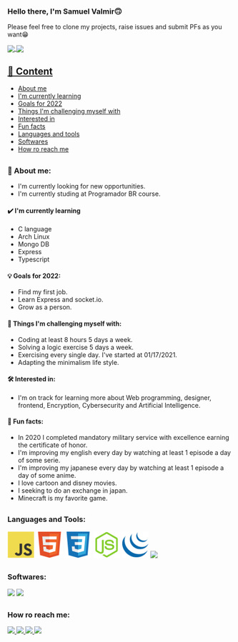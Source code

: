 ### Hello there, I'm Samuel Valmir🙃

<p> Please feel free to clone my projects, raise issues and submit PFs as you want😁 </p>
<div>
  <a href="https://github.com/SamuelValmir">
  <img width="400em" align="center" src="https://github-readme-stats.vercel.app/api?username=samuelvalmir&show_icons=true&theme=dracula&include_all_commits=true&count_private=true"/>
  <img width="400em" align="center" src="https://github-readme-stats.vercel.app/api/top-langs/?username=samuelvalmir&layout=compact&langs_count=16&theme=dracula"/>
</div>

<h2> 📘 Content </h2>
<ul> <li><a href="#about_me"> About me </a> </li>
  <li><a href="#currently_learning"> I'm currently learning </a> </li>
  <li><a href="#goals_for_2022"> Goals for 2022 </a> </li>
  <li><a href="#challenging_myself_with"> Things I'm challenging myself with </a> </li>
  <li><a href="#interested_in"> Interested in </a> </li>
  <li><a href="#fun_facts"> Fun facts </a> </li>
  <li><a href="#languages_and_tools"> Languages and tools </a> </li>
  <li><a href="#softwares"> Softwares </a> </li>
  <li><a href="#how_to_reach_me"> How ro reach me </a> </li>
</ul>
  
##
<h3 id="about_me"> 🤗 About me: </h3>
<ul>
  <li> I'm currently looking for new opportunities. </li>
  <li> I'm currently studing at Programador BR course. </li>
</ul>
  
<h4 id="currently_learning">✔️ I'm currently learning </h4>
<ul>
  <li> C language</li>
  <li> Arch Linux </li>
  <li> Mongo DB </li>
  <li> Express </li>
  <li> Typescript </li>
</ul>
  
<h4 id="goals_for_2022"> 💡 Goals for 2022: </h4>
<ul>
  <li> Find my first job. </li>
  <li> Learn Express and socket.io. </li>
  <li> Grow as a person. </li>
</ul>
  
<h4 id="challenging_myself_with"> 🌱 Things I'm challenging myself with:</h4>
<ul>
  <li> Coding at least 8 hours 5 days a week. </li>
  <li> Solving a logic exercise 5 days a week. </li>
  <li> Exercising every single day. I've started at 01/17/2021. </li>
  <li> Adapting the minimalism life style. </li>
</ul>

<h4 id="interested_in"> 🛠 Interested in: </h4>
<ul>
  <li> I'm on track for learning more about Web programming, designer, frontend, Encryption, Cybersecurity and Artificial Intelligence. </li>
</ul>
  
<h4 id="fun_facts"> 🌴 Fun facts: </h4>
<ul>
  <li> In 2020 I completed mandatory military service with excellence earning the certificate of honor. </li>
  <li> I'm improving my english every day by watching at least 1 episode a day of some serie. </li>
  <li> I'm improving my japanese every day by watching at least 1 episode a day of some anime. </li>
  <li> I love cartoon and disney movies. </li>
  <li> I seeking to do an exchange in japan. </li>
  <li> Minecraft is my favorite game. </li>
</ul>  
  
##
<h3 id="languages_and_tools"> Languages and Tools: </h3>
<div>
  <img width="60em" src="https://github.com/devicons/devicon/blob/master/icons/javascript/javascript-original.svg"/>
  <img width="60em" src="https://github.com/devicons/devicon/blob/master/icons/html5/html5-original.svg"/>
  <img width="60em" src="https://github.com/devicons/devicon/blob/master/icons/css3/css3-original.svg"/>
  <img width="60em" src="https://github.com/devicons/devicon/blob/master/icons/nodejs/nodejs-original.svg">
  <img width="60em" src="https://github.com/devicons/devicon/blob/master/icons/jquery/jquery-original.svg">
  <img width="60em" src="https://cdn.icon-icons.com/icons2/2415/PNG/512/bootstrap_plain_logo_icon_146619.png">  
</div>
  
##
<h3 id="softwares"> Softwares: </h3>
<div>
  <img width="60em" src="https://cdn.icon-icons.com/icons2/2107/PNG/512/file_type_vscode_icon_130084.png">
  <img width="60em" src="https://cdn.jim-nielsen.com/macos/128/github-desktop-2021-05-20.png">  
</div>
  
##
  <h3 id="how_to_reach_me"> How ro reach me: </h3>  
<div>
   <a href="https://www.linkedin.com/in/samuel-valmir-8a92bb218/" target="_blank"> <img src="https://img.shields.io/badge/LinkedIn-0077B5?style=for-the-badge&logo=linkedin&logoColor=white"> </a>  
  <a href="https://api.whatsapp.com/send?phone=5588988224372&text=Hello!%20I%20came%20from%20heaven!%20Just%20kidding%2C%20I%20just%20came%20from%20your%20github." target="_blank"> <img src="https://img.shields.io/badge/WhatsApp-25D366?style=for-the-badge&logo=whatsapp&logoColor=white"> </a>  
   <a href="https://www.instagram.com/ryuzaki_xl/" target="_blank"> <img src="https://img.shields.io/badge/Instagram-E4405F?style=for-the-badge&logo=instagram&logoColor=white"> </a>  
 <a href="mailto:myprogrammingmaterial@gmail.com" target="_blank"> <img src="https://img.shields.io/badge/Gmail-D14836?style=for-the-badge&logo=gmail&logoColor=white"> </a>  
</div>

